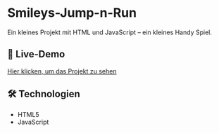 # Smileys-Jump-n-Run

Ein kleines Projekt mit HTML und JavaScript – ein kleines Handy Spiel.

## 🔗 Live-Demo  
[Hier klicken, um das Projekt zu sehen](https://derlangsamealex.github.io/Smileys-Jump-n-Run/index.html)

## 🛠️ Technologien  
- HTML5  
- JavaScript
